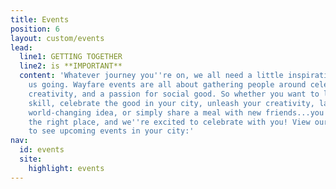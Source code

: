 ```yaml
---
title: Events
position: 6
layout: custom/events
lead:
  line1: GETTING TOGETHER
  line2: is **IMPORTANT**
  content: 'Whatever journey you''re on, we all need a little inspiration to keep
    us going. Wayfare events are all about gathering people around celebration, learning,
    creativity, and a passion for social good. So whether you want to learn a new
    skill, celebrate the good in your city, unleash your creativity, launch a new
    world-changing idea, or simply share a meal with new friends...you''ve come to
    the right place, and we''re excited to celebrate with you! View our locations
    to see upcoming events in your city:'
nav:
  id: events
  site:
    highlight: events
---
```


